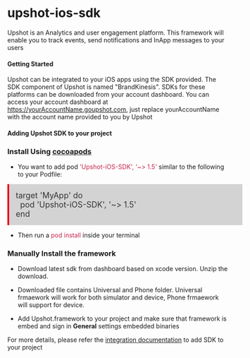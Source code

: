 # upshot-ios-sdk

Upshot is an Analytics and user engagement platform. This framework will enable you to track events, send notifications and InApp messages to your users

#### Getting Started

Upshot can be integrated to your iOS apps using the SDK provided. The SDK component of Upshot is named "BrandKinesis". SDKs for these platforms can be downloaded from your account dashboard. You can access your account dashboard at https://yourAccountName.goupshot.com, just replace yourAccountName with the account name provided to you by Upshot

#### Adding Upshot SDK to your project
### Install Using [cocoapods](https://cocoapods.org/pods/Upshot-iOS-SDK)

*   You want to add pod <span style="color: #c7254e;">'Upshot-iOS-SDK', '~> 1.5'</span> similar to the following to your Podfile:


<div style="border-left: 4px #ed0015 solid; width: 500px; background-color: lightgray; padding: 15px; margin-bottom: 10px;"><span style="font-size: 18px; color: #333;">target 'MyApp' do</span><br>
<span style="padding-left: 10px; font-size: 18px; color: #333;">pod 'Upshot-iOS-SDK', '~> 1.5'</span>  <br>
<span style="font-size: 18px; color: #333;">end</span>  
</div>

*   Then run a <span style="color: #c7254e;">pod install</span> inside your terminal

### Manually Install the framework

*   Download latest sdk from dashboard based on xcode version. Unzip the download.

*   Downloaded file contains Universal and Phone folder. Universal frmaework will work for both simulator and device, Phone frmaework will support for device.

*   Add Upshot.framework to your project and make sure that framework is embed and sign in **General** settings embedded binaries

For more details, please refer the [integration documentation](https://www.upshot.ai/documentation/sdk/iOS/) to add SDK to your project
